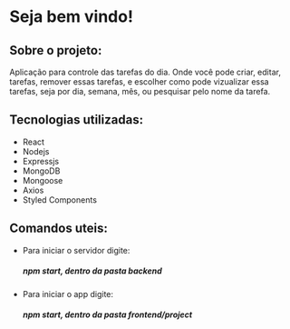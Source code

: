 # Seja bem vindo!
<h2>Sobre o projeto:</h2>
<p>
  Aplicação para controle das tarefas do dia.
  Onde você pode criar, editar, tarefas, remover
  essas tarefas, e escolher como pode vizualizar
  essa tarefas, seja por dia, semana, mês, ou pesquisar
  pelo nome da tarefa.
</p>
<h2>Tecnologias utilizadas:</h2>
<ul>
  <li>React</li>
  <li>Nodejs</li>
  <li>Expressjs</li>
  <li>MongoDB</li>
  <li>Mongoose</li>
  <li>Axios</li>
  <li>Styled Components</li>
</ul>
<h2>Comandos uteis:</h2>
<ul>
  <li>Para iniciar o servidor digite:<h5>npm start, dentro da pasta backend</h5></li>
  <li>Para iniciar o app digite:<h5>npm start, dentro da pasta frontend/project</h5></li>
</ul>

